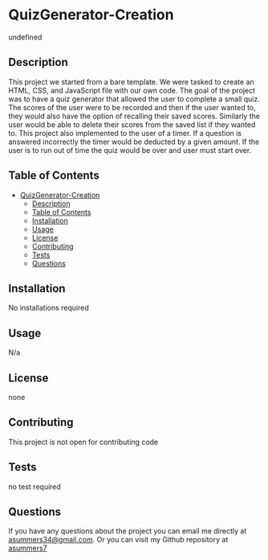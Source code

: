# QuizGenerator-Creation 

undefined

## Description
This project we started from a bare template. We were tasked to create an HTML, CSS, and JavaScript file with our own code. The goal of the project was to have a quiz generator that allowed the user to complete a small quiz. The scores of the user were to be recorded and then if the user wanted to, they would also have the option of recalling their saved scores. Similarly the user would be able to delete their scores from the saved list if they wanted to. This project also implemented to the user of a timer. If a question is answered incorrectly the timer would be deducted by a given amount. If the user is to run out of time the quiz would be over and user must start over. 

## Table of Contents
- [QuizGenerator-Creation](#quizgenerator-creation)
  - [Description](#description)
  - [Table of Contents](#table-of-contents)
  - [Installation](#installation)
  - [Usage](#usage)
  - [License](#license)
  - [Contributing](#contributing)
  - [Tests](#tests)
  - [Questions](#questions)

## Installation
No installations required

## Usage
N/a

## License
none

## Contributing
This project is not open for contributing code

## Tests
no test required

## Questions
If you have any questions about the project you can email me directly at asummers34@gmail.com. Or you can visit
my Github repository at [asummers7](https://www.github.com/asummers7) 
